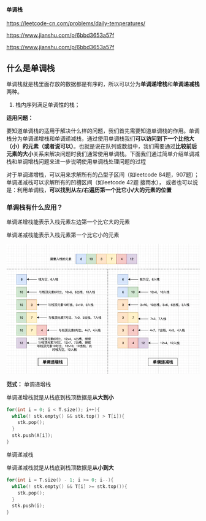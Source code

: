 #### **单调栈**

https://leetcode-cn.com/problems/daily-temperatures/

https://www.jianshu.com/p/6bbd3653a57f

https://www.jianshu.com/p/6bbd3653a57f

## 什么是单调栈

单调栈就是栈里面存放的数据都是有序的，所以可以分为**单调递增栈**和**单调递减栈**两种。

1. 栈内序列满足单调性的栈；



**适用问题：**

要知道单调栈的适用于解决什么样的问题，我们首先需要知道单调栈的作用。单调栈分为单调递增栈和单调递减栈，通过使用单调栈我们**可以访问到下一个比他大（小）的元素（或者说可以）**。也就是说在队列或数组中，我们需要通过**比较前后元素的大小**关系来解决问题时我们通常使用单调栈。下面我们通过简单介绍单调减栈和单调增栈问题来进一步说明使用单调栈处理问题的过程


对于单调递增栈，可以用来求解所有的凸型子区间（如leetcode 84题，907题）；
单调递减栈可以求解所有的凹槽区间（如leetcode 42题 接雨水），
或者也可以说是：利用单调栈，**可以找到从左/右遍历第一个比它小/大的元素的位置**



### 单调栈有什么应用？

单调递增栈能表示入栈元素左边第一个比它大的元素

单调递减栈能表示入栈元素第一个比它小的元素



<img src="..\images\6857764-002221afed9bdadd.webp" alt="6857764-002221afed9bdadd" style="zoom: 80%;" />

**范式：**
单调递增栈

单调递增栈就是从栈底到栈顶数据是**从大到小**

```cpp
for(int i = 0; i < T.size(); i++){
  while(! stk.empty() && stk.top() > T[i]){
    stk.pop();
  }
  stk.push(A[i]);
}
```



单调递减栈

单调递减栈就是从栈底到栈顶数据是**从小到大**

```cpp
for(int i = T.size() - 1; i >= 0; i--){
  while(! stk.empty() && T[i] >= stk.top()){
    stk.pop();
  }         
  stk.push(i);
}
```

